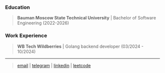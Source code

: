 ### Education
> **Bauman Moscow State Technical University** | Bachelor of Software Engineering (2022-2026)

### Work Experience
> **WB Tech Wildberries** | Golang backend developer (03/2024 - 10/2024)

---
> [email](mailto:gavrilyuk.v11@gmail.com) | [telegram](https://t.me/wflyyyy) | [linkedin](https://www.linkedin.com/in/vladislav-gavrilyuk-90a3a5333/) | [leetcode](https://leetcode.com/haha_classic/)
